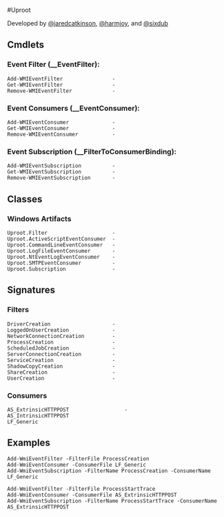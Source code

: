 #Uproot

Developed by [@jaredcatkinson](https://twitter.com/jaredcatkinson), [@harmjoy](https://twitter.com/harmj0y), and [@sixdub](https://twitter.com/sixdub)

## Cmdlets
### Event Filter (__EventFilter):
    Add-WMIEventFilter                -   
    Get-WMIEventFilter                -   
    Remove-WMIEventFilter             -   

### Event Consumers (__EventConsumer):
    Add-WMIEventConsumer              -   
    Get-WMIEventConsumer              -   
    Remove-WMIEventConsumer           -   

### Event Subscription (__FilterToConsumerBinding):
    Add-WMIEventSubscription          -   
    Get-WMIEventSubscription          -   
    Remove-WMIEventSubscription       -   
    
## Classes
### Windows Artifacts
    Uproot.Filter                     -   
    Uproot.ActiveScriptEventConsumer  -   
    Uproot.CommandLineEventConsumer   -   
    Uproot.LogFileEventConsumer       -   
    Uproot.NtEventLogEventConsumer    -   
    Uproot.SMTPEventConsumer          -   
    Uproot.Subscription               -   

## Signatures
### Filters
    DriverCreation                    -   
    LoggedOnUserCreation              -   
    NetworkConnectionCreation         -   
    ProcessCreation                   -   
    ScheduledJobCreation              -   
    ServerConnectionCreation          -   
    ServiceCreation                   -   
    ShadowCopyCreation                -   
    ShareCreation                     -   
    UserCreation                      -       

### Consumers
    AS_ExtrinsicHTTPPOST	              -   
    AS_IntrinsicHTTPPOST
    LF_Generic
    
## Examples
    Add-WmiEventFilter -FilterFile ProcessCreation
    Add-WmiEventConsumer -ConsumerFile LF_Generic
    Add-WmiEventSubscription -FilterName ProcessCreation -ConsumerName LF_Generic
    
    Add-WmiEventFilter -FilterFile ProcessStartTrace
    Add-WmiEventConsumer -ConsumerFile AS_ExtrinsicHTTPPOST
    Add-WmiEventSubscription -FilterName ProcessStartTrace -ConsumerName AS_ExtrinsicHTTPPOST
